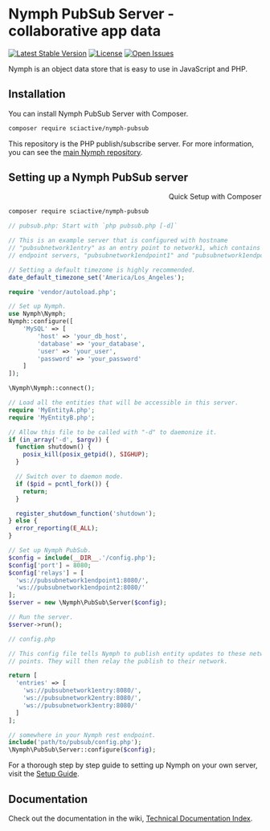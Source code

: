 # Nymph PubSub Server - collaborative app data

[![Latest Stable Version](https://img.shields.io/packagist/v/sciactive/nymph-pubsub.svg?style=flat)](https://packagist.org/packages/sciactive/nymph-pubsub) [![License](https://img.shields.io/packagist/l/sciactive/nymph-pubsub.svg?style=flat)](https://packagist.org/packages/sciactive/nymph-pubsub) [![Open Issues](https://img.shields.io/github/issues/sciactive/nymph-pubsub.svg?style=flat)](https://github.com/sciactive/nymph-pubsub/issues)

Nymph is an object data store that is easy to use in JavaScript and PHP.

## Installation

You can install Nymph PubSub Server with Composer.

```sh
composer require sciactive/nymph-pubsub
```

This repository is the PHP publish/subscribe server. For more information, you can see the [main Nymph repository](https://github.com/sciactive/nymph).

## Setting up a Nymph PubSub server

<div dir="rtl">Quick Setup with Composer</div>

```sh
composer require sciactive/nymph-pubsub
```
```php
// pubsub.php: Start with `php pubsub.php [-d]`

// This is an example server that is configured with hostname
// "pubsubnetwork1entry" as an entry point to network1, which contains two
// endpoint servers, "pubsubnetwork1endpoint1" and "pubsubnetwork1endpoint2".

// Setting a default timezome is highly recommended.
date_default_timezone_set('America/Los_Angeles');

require 'vendor/autoload.php';

// Set up Nymph.
use Nymph\Nymph;
Nymph::configure([
	'MySQL' => [
		'host' => 'your_db_host',
		'database' => 'your_database',
		'user' => 'your_user',
		'password' => 'your_password'
	]
]);

\Nymph\Nymph::connect();

// Load all the entities that will be accessible in this server.
require 'MyEntityA.php';
require 'MyEntityB.php';

// Allow this file to be called with "-d" to daemonize it.
if (in_array('-d', $argv)) {
  function shutdown() {
    posix_kill(posix_getpid(), SIGHUP);
  }

  // Switch over to daemon mode.
  if ($pid = pcntl_fork()) {
    return;
  }

  register_shutdown_function('shutdown');
} else {
  error_reporting(E_ALL);
}

// Set up Nymph PubSub.
$config = include(__DIR__.'/config.php');
$config['port'] = 8080;
$config['relays'] = [
  'ws://pubsubnetwork1endpoint1:8080/',
  'ws://pubsubnetwork1endpoint2:8080/'
];
$server = new \Nymph\PubSub\Server($config);

// Run the server.
$server->run();
```
```php
// config.php

// This config file tells Nymph to publish entity updates to these network entry
// points. They will then relay the publish to their network.

return [
  'entries' => [
    'ws://pubsubnetwork1entry:8080/',
    'ws://pubsubnetwork2entry:8080/',
    'ws://pubsubnetwork3entry:8080/'
  ]
];
```
```php
// somewhere in your Nymph rest endpoint.
include('path/to/pubsub/config.php');
\Nymph\PubSub\Server::configure($config);
```

For a thorough step by step guide to setting up Nymph on your own server, visit the [Setup Guide](https://github.com/sciactive/nymph/wiki/Setup-Guide).

## Documentation

Check out the documentation in the wiki, [Technical Documentation Index](https://github.com/sciactive/nymph/wiki/Technical-Documentation).
